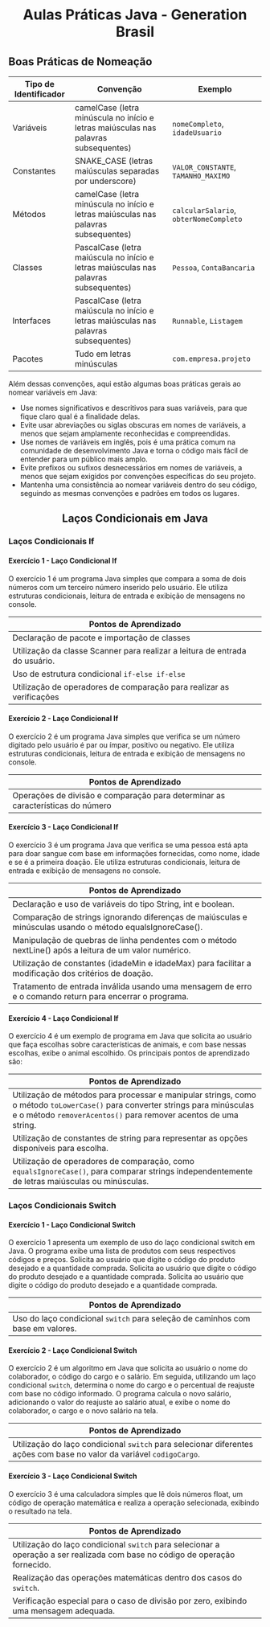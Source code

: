 <h1 align="center">
  Aulas Práticas Java - Generation Brasil
</h1>

## Boas Práticas de Nomeação

| Tipo de Identificador  | Convenção                                                        | Exemplo                  |
|------------------------|------------------------------------------------------------------|----------------------------|
| Variáveis              | camelCase (letra minúscula no início e letras maiúsculas nas palavras subsequentes) | `nomeCompleto`, `idadeUsuario` |
| Constantes             | SNAKE_CASE (letras maiúsculas separadas por underscore)          | `VALOR_CONSTANTE`, `TAMANHO_MAXIMO` |
| Métodos                | camelCase (letra minúscula no início e letras maiúsculas nas palavras subsequentes) | `calcularSalario`, `obterNomeCompleto` |
| Classes                | PascalCase (letra maiúscula no início e letras maiúsculas nas palavras subsequentes) | `Pessoa`, `ContaBancaria`  |
| Interfaces             | PascalCase (letra maiúscula no início e letras maiúsculas nas palavras subsequentes) | `Runnable`, `Listagem`     |
| Pacotes                | Tudo em letras minúsculas                                        | `com.empresa.projeto`      |

Além dessas convenções, aqui estão algumas boas práticas gerais ao nomear variáveis em Java:

- Use nomes significativos e descritivos para suas variáveis, para que fique claro qual é a finalidade delas.
- Evite usar abreviações ou siglas obscuras em nomes de variáveis, a menos que sejam amplamente reconhecidas e compreendidas.
- Use nomes de variáveis em inglês, pois é uma prática comum na comunidade de desenvolvimento Java e torna o código mais fácil de entender para um público mais amplo.
- Evite prefixos ou sufixos desnecessários em nomes de variáveis, a menos que sejam exigidos por convenções específicas do seu projeto.
- Mantenha uma consistência ao nomear variáveis dentro do seu código, seguindo as mesmas convenções e padrões em todos os lugares.


<h2 align="center">
 Laços Condicionais em Java
</h2>

### Laços Condicionais If

#### Exercício 1 - Laço Condicional If
O exercício 1 é um programa Java simples que compara a soma de dois números com um terceiro número inserido pelo usuário. 
Ele utiliza estruturas condicionais, leitura de entrada e exibição de mensagens no console. 

| Pontos de Aprendizado                                    |
|----------------------------------------------------------|
| Declaração de pacote e importação de classes             |
| Utilização da classe Scanner para realizar a leitura de entrada do usuário.|
| Uso de estrutura condicional `if-else if-else`            |
| Utilização de operadores de comparação para realizar as verificações |

#### Exercício 2 - Laço Condicional If
O exercício 2 é um programa Java simples que verifica se um número digitado pelo usuário é par ou ímpar, positivo ou negativo. Ele utiliza estruturas condicionais, leitura de entrada e exibição de mensagens no console. 

| Pontos de Aprendizado                                    |
|----------------------------------------------------------|
| Operações de divisão e comparação para determinar as características do número|

#### Exercício 3 - Laço Condicional If
O exercício 3 é um programa Java que verifica se uma pessoa está apta para doar sangue com base em informações fornecidas, como nome, idade e se é a primeira doação. Ele utiliza estruturas condicionais, leitura de entrada e exibição de mensagens no console.

| Pontos de Aprendizado                                                                                       |
|------------------------------------------------------------------------------------------------------------|
| Declaração e uso de variáveis do tipo String, int e boolean.                                               |
| Comparação de strings ignorando diferenças de maiúsculas e minúsculas usando o método equalsIgnoreCase().   |
| Manipulação de quebras de linha pendentes com o método nextLine() após a leitura de um valor numérico.     |
| Utilização de constantes (idadeMin e idadeMax) para facilitar a modificação dos critérios de doação.       |
| Tratamento de entrada inválida usando uma mensagem de erro e o comando return para encerrar o programa.     |

#### Exercício 4 - Laço Condicional If 
O exercício 4 é um exemplo de programa em Java que solicita ao usuário que faça escolhas sobre características de animais, e com base nessas escolhas, exibe o animal escolhido. Os principais pontos de aprendizado são:

| Pontos de Aprendizado                                                                                       |
|------------------------------------------------------------------------------------------------------------|
| Utilização de métodos para processar e manipular strings, como o método `toLowerCase()` para converter strings para minúsculas e o método `removerAcentos()` para remover acentos de uma string.                                              |
| Utilização de constantes de string para representar as opções disponíveis para escolha.  |
|Utilização de operadores de comparação, como `equalsIgnoreCase()`, para comparar strings independentemente de letras maiúsculas ou minúsculas.|


### Laços Condicionais Switch 


#### Exercício 1 - Laço Condicional Switch 
O exercício 1 apresenta um exemplo de uso do laço condicional switch em Java. O programa exibe uma lista de produtos com seus respectivos códigos e preços. Solicita ao usuário que digite o código do produto desejado e a quantidade comprada. Solicita ao usuário que digite o código do produto desejado e a quantidade comprada. Solicita ao usuário que digite o código do produto desejado e a quantidade comprada.

| Pontos de Aprendizado                                                            |
|----------------------------------------------------------------------------------|
| Uso do laço condicional `switch` para seleção de caminhos com base em valores.   |


#### Exercício 2 - Laço Condicional Switch
O exercício 2 é um algoritmo em Java que solicita ao usuário o nome do colaborador, o código do cargo e o salário. Em seguida, utilizando um laço condicional `switch`, determina o nome do cargo e o percentual de reajuste com base no código informado. O programa calcula o novo salário, adicionando o valor do reajuste ao salário atual, e exibe o nome do colaborador, o cargo e o novo salário na tela. 


| Pontos de Aprendizado                                                            |
|----------------------------------------------------------------------------------|
| Utilização do laço condicional `switch` para selecionar diferentes ações com base no valor da variável `codigoCargo`.  |


#### Exercício 3 - Laço Condicional Switch 
O exercício 3 é uma calculadora simples que lê dois números float, um código de operação matemática e realiza a operação selecionada, exibindo o resultado na tela.

| Pontos de Aprendizado                                                            |
|----------------------------------------------------------------------------------|
| Utilização do laço condicional `switch` para selecionar a operação a ser realizada com base no código de operação fornecido.|
| Realização das operações matemáticas dentro dos casos do `switch`.|
| Verificação especial para o caso de divisão por zero, exibindo uma mensagem adequada.|
